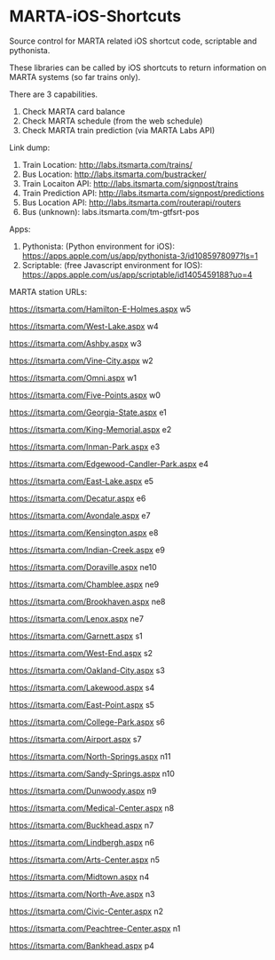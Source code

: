# MARTA-iOS-Shortcuts
Source control for MARTA related iOS shortcut code, scriptable and pythonista.

These libraries can be called by iOS shortcuts to return information on MARTA systems (so far trains only).

There are 3 capabilities.
1. Check MARTA card balance
2. Check MARTA schedule (from the web schedule)
3. Check MARTA train prediction (via MARTA Labs API)

Link dump:
1. Train Location: http://labs.itsmarta.com/trains/
2. Bus Location: http://labs.itsmarta.com/bustracker/
3. Train Locaiton API: http://labs.itsmarta.com/signpost/trains
4. Train Prediction API: http://labs.itsmarta.com/signpost/predictions
5. Bus Location API: http://labs.itsmarta.com/routerapi/routers
6. Bus (unknown): labs.itsmarta.com/tm-gtfsrt-pos

Apps:
1. Pythonista: (Python environment for iOS): https://apps.apple.com/us/app/pythonista-3/id1085978097?ls=1
2. Scriptable: (free Javascript environment for IOS): https://apps.apple.com/us/app/scriptable/id1405459188?uo=4



MARTA station URLs:

https://itsmarta.com/Hamilton-E-Holmes.aspx w5

https://itsmarta.com/West-Lake.aspx w4

https://itsmarta.com/Ashby.aspx w3

https://itsmarta.com/Vine-City.aspx w2

https://itsmarta.com/Omni.aspx w1

https://itsmarta.com/Five-Points.aspx w0

https://itsmarta.com/Georgia-State.aspx e1

https://itsmarta.com/King-Memorial.aspx e2

https://itsmarta.com/Inman-Park.aspx e3

https://itsmarta.com/Edgewood-Candler-Park.aspx e4

https://itsmarta.com/East-Lake.aspx e5

https://itsmarta.com/Decatur.aspx e6

https://itsmarta.com/Avondale.aspx e7

https://itsmarta.com/Kensington.aspx e8

https://itsmarta.com/Indian-Creek.aspx e9

https://itsmarta.com/Doraville.aspx ne10

https://itsmarta.com/Chamblee.aspx ne9

https://itsmarta.com/Brookhaven.aspx ne8 

https://itsmarta.com/Lenox.aspx ne7

https://itsmarta.com/Garnett.aspx s1

https://itsmarta.com/West-End.aspx s2

https://itsmarta.com/Oakland-City.aspx s3

https://itsmarta.com/Lakewood.aspx s4

https://itsmarta.com/East-Point.aspx s5

https://itsmarta.com/College-Park.aspx s6

https://itsmarta.com/Airport.aspx s7

https://itsmarta.com/North-Springs.aspx n11

https://itsmarta.com/Sandy-Springs.aspx n10

https://itsmarta.com/Dunwoody.aspx n9

https://itsmarta.com/Medical-Center.aspx n8

https://itsmarta.com/Buckhead.aspx n7

https://itsmarta.com/Lindbergh.aspx n6

https://itsmarta.com/Arts-Center.aspx n5

https://itsmarta.com/Midtown.aspx n4

https://itsmarta.com/North-Ave.aspx n3

https://itsmarta.com/Civic-Center.aspx n2

https://itsmarta.com/Peachtree-Center.aspx n1

https://itsmarta.com/Bankhead.aspx p4

